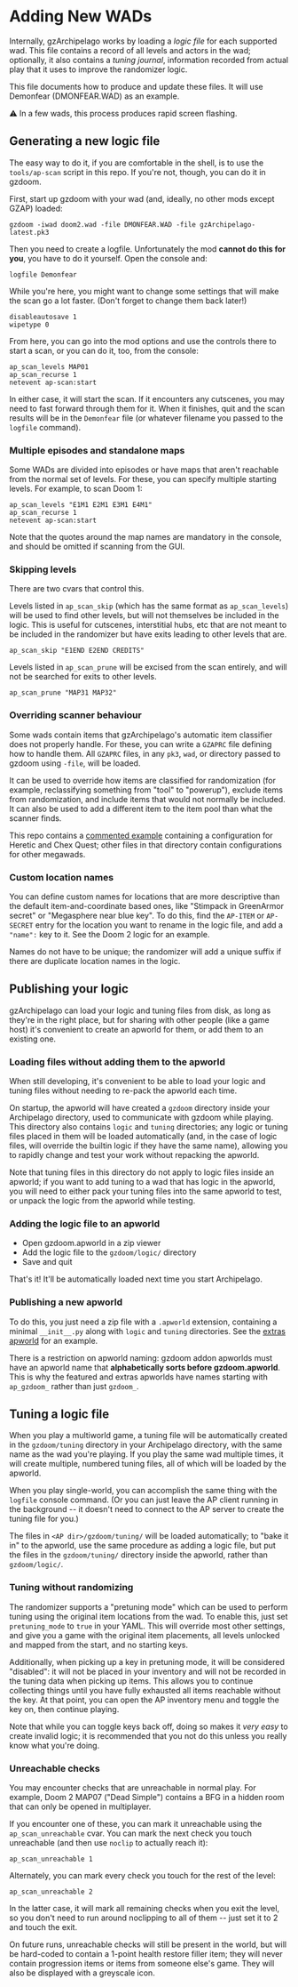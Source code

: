 # Adding New WADs

Internally, gzArchipelago works by loading a *logic file* for each supported wad.
This file contains a record of all levels and actors in the wad; optionally, it
also contains a *tuning journal*, information recorded from actual play that it
uses to improve the randomizer logic.

This file documents how to produce and update these files. It will use Demonfear
(DMONFEAR.WAD) as an example.

⚠️ In a few wads, this process produces rapid screen flashing.


## Generating a new logic file

The easy way to do it, if you are comfortable in the shell, is to use the
`tools/ap-scan` script in this repo. If you're not, though, you can do it in
gzdoom.

First, start up gzdoom with your wad (and, ideally, no other mods except GZAP)
loaded:

    gzdoom -iwad doom2.wad -file DMONFEAR.WAD -file gzArchipelago-latest.pk3

Then you need to create a logfile. Unfortunately the mod **cannot do this for you**,
you have to do it yourself. Open the console and:

    logfile Demonfear

While you're here, you might want to change some settings that will make the scan
go a lot faster. (Don't forget to change them back later!)

    disableautosave 1
    wipetype 0

From here, you can go into the mod options and use the controls there to start
a scan, or you can do it, too, from the console:

    ap_scan_levels MAP01
    ap_scan_recurse 1
    netevent ap-scan:start

In either case, it will start the scan. If it encounters any cutscenes, you may
need to fast forward through them for it. When it finishes, quit and the scan
results will be in the `Demonfear` file (or whatever filename you passed to
the `logfile` command).

### Multiple episodes and standalone maps

Some WADs are divided into episodes or have maps that aren't reachable from the
normal set of levels. For these, you can specify multiple starting levels. For
example, to scan Doom 1:

    ap_scan_levels "E1M1 E2M1 E3M1 E4M1"
    ap_scan_recurse 1
    netevent ap-scan:start

Note that the quotes around the map names are mandatory in the console, and should
be omitted if scanning from the GUI.

### Skipping levels

There are two cvars that control this.

Levels listed in `ap_scan_skip` (which has the same format as `ap_scan_levels`)
will be used to find other levels, but will not themselves be included in the
logic. This is useful for cutscenes, interstitial hubs, etc that are not meant
to be included in the randomizer but have exits leading to other levels that
are.

    ap_scan_skip "E1END E2END CREDITS"

Levels listed in `ap_scan_prune` will be excised from the scan entirely, and
will not be searched for exits to other levels.

    ap_scan_prune "MAP31 MAP32"

### Overriding scanner behaviour

Some wads contain items that gzArchipelago's automatic item classifier does not
properly handle. For these, you can write a `GZAPRC` file defining how to handle
them. All `GZAPRC` files, in any `pk3`, `wad`, or directory passed to gzdoom using
`-file`, will be loaded.

It can be used to override how items are classified for randomization (for example,
reclassifying something from "tool" to "powerup"), exclude items from randomization,
and include items that would not normally be included. It can also be used to add
a different item to the item pool than what the scanner finds.

This repo contains a [commented example](../config/GZAPRC.iwads) containing a
configuration for Heretic and Chex Quest; other files in that directory contain
configurations for other megawads.

### Custom location names

You can define custom names for locations that are more descriptive than the
default item-and-coordinate based ones, like "Stimpack in GreenArmor secret" or
"Megasphere near blue key". To do this, find the `AP-ITEM` or `AP-SECRET` entry
for the location you want to rename in the logic file, and add a `"name":` key
to it. See the Doom 2 logic for an example.

Names do not have to be unique; the randomizer will add a unique suffix if there
are duplicate location names in the logic.

## Publishing your logic

gzArchipelago can load your logic and tuning files from disk, as long as they're
in the right place, but for sharing with other people (like a game host) it's
convenient to create an apworld for them, or add them to an existing one.

### Loading files without adding them to the apworld

When still developing, it's convenient to be able to load your logic and tuning
files without needing to re-pack the apworld each time.

On startup, the apworld will have created a `gzdoom` directory inside your
Archipelago directory, used to communicate with gzdoom while playing. This
directory also contains `logic` and `tuning` directories; any logic or tuning
files placed in them will be loaded automatically (and, in the case of logic
files, will override the builtin logic if they have the same name), allowing you
to rapidly change and test your work without repacking the apworld.

Note that tuning files in this directory do not apply to logic files inside an
apworld; if you want to add tuning to a wad that has logic in the apworld, you
will need to either pack your tuning files into the same apworld to test, or
unpack the logic from the apworld while testing.

### Adding the logic file to an apworld

- Open gzdoom.apworld in a zip viewer
- Add the logic file to the `gzdoom/logic/` directory
- Save and quit

That's it! It'll be automatically loaded next time you start Archipelago.

### Publishing a new apworld

To do this, you just need a zip file with a `.apworld` extension, containing a
minimal `__init__.py` along with `logic` and `tuning` directories. See the
[extras apworld](../../release/ap_gzdoom_extras.apworld) for an example.

There is a restriction on apworld naming: gzdoom addon apworlds must have an
apworld name that **alphabetically sorts before gzdoom.apworld**. This is why
the featured and extras apworlds have names starting with `ap_gzdoom_` rather
than just `gzdoom_`.

## Tuning a logic file

When you play a multiworld game, a tuning file will be automatically created
in the `gzdoom/tuning` directory in your Archipelago directory, with the same
name as the wad you're playing. If you play the same wad multiple times, it
will create multiple, numbered tuning files, all of which will be loaded by the
apworld.

When you play single-world, you can accomplish the same thing with the `logfile`
console command. (Or you can just leave the AP client running in the background
-- it doesn't need to connect to the AP server to create the tuning file for
you.)

The files in `<AP dir>/gzdoom/tuning/` will be loaded automatically; to "bake it
in" to the apworld, use the same procedure as adding a logic file, but put the
files in the `gzdoom/tuning/` directory inside the apworld, rather than
`gzdoom/logic/`.

### Tuning without randomizing

The randomizer supports a "pretuning mode" which can be used to perform tuning
using the original item locations from the wad. To enable this, just set
`pretuning_mode` to `true` in your YAML. This will override most other settings,
and give you a game with the original item placements, all levels unlocked and
mapped from the start, and no starting keys.

Additionally, when picking up a key in pretuning mode, it will be considered
"disabled": it will not be placed in your inventory and will not be recorded in
the tuning data when picking up items. This allows you to continue collecting
things until you have fully exhausted all items reachable without the key. At
that point, you can open the AP inventory menu and toggle the key on, then
continue playing.

Note that while you can toggle keys back off, doing so makes it *very easy* to
create invalid logic; it is recommended that you not do this unless you really
know what you're doing.

### Unreachable checks

You may encounter checks that are unreachable in normal play. For example, Doom
2 MAP07 ("Dead Simple") contains a BFG in a hidden room that can only be opened
in multiplayer.

If you encounter one of these, you can mark it unreachable using the `ap_scan_unreachable`
cvar. You can mark the next check you touch unreachable (and then use `noclip` to
actually reach it):

    ap_scan_unreachable 1

Alternately, you can mark every check you touch for the rest of the level:

    ap_scan_unreachable 2

In the latter case, it will mark all remaining checks when you exit the level,
so you don't need to run around noclipping to all of them -- just set it to 2
and touch the exit.

On future runs, unreachable checks will still be present in the world, but will
be hard-coded to contain a 1-point health restore filler item; they will never
contain progression items or items from someone else's game. They will also be
displayed with a greyscale icon.
